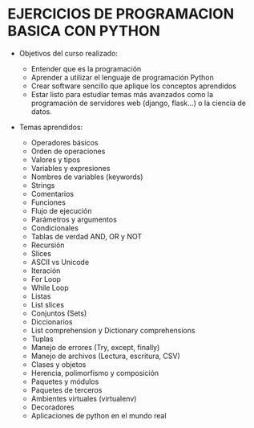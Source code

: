 # EJERCICIOS DE PROGRAMACION BASICA CON PYTHON

* Objetivos del curso realizado:
    
    - Entender que es la programación
    - Aprender a utilizar el lenguaje de programación Python
    - Crear software sencillo que aplique los conceptos aprendidos
    - Estar listo para estudiar temas más avanzados como la programación de servidores web (django, flask...) o la ciencia de datos.

* Temas aprendidos:

    - Operadores básicos
    - Orden de operaciones
    - Valores y tipos
    - Variables y expresiones
    - Nombres de variables (keywords)
    - Strings
    - Comentarios
    - Funciones
    - Flujo de ejecución
    - Parámetros y argumentos
    - Condicionales
    - Tablas de verdad AND, OR y NOT
    - Recursión
    - Slices
    - ASCII vs Unicode
    - Iteración
    - For Loop
    - While Loop
    - Listas
    - List slices
    - Conjuntos (Sets)
    - Diccionarios
    - List comprehension y Dictionary comprehensions
    - Tuplas
    - Manejo de errores (Try, except, finally)
    - Manejo de archivos (Lectura, escritura, CSV)
    - Clases y objetos
    - Herencia, polimorfismo y composición
    - Paquetes y módulos
    - Paquetes de terceros
    - Ambientes virtuales (virtualenv)
    - Decoradores
    - Aplicaciones de python en el mundo real





